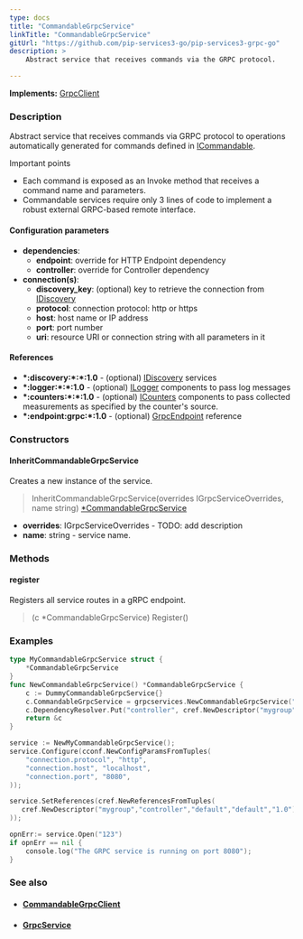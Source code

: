 ```yaml
---
type: docs
title: "CommandableGrpcService"
linkTitle: "CommandableGrpcService"
gitUrl: "https://github.com/pip-services3-go/pip-services3-grpc-go"
description: > 
    Abstract service that receives commands via the GRPC protocol.

---
```


**Implements:** [GrpcClient](../grpc_client)


### Description

Abstract service that receives commands via GRPC protocol
to operations automatically generated for commands defined in [ICommandable](../../../commons/commands/icommandable).

Important points

- Each command is exposed as an Invoke method that receives a command name and parameters.
- Commandable services require only 3 lines of code to implement a robust external
GRPC-based remote interface.

#### Configuration parameters

- **dependencies**:    
    - **endpoint**: override for HTTP Endpoint dependency    
    - **controller**: override for Controller dependency    
- **connection(s)**:    
    - **discovery_key**: (optional) key to retrieve the connection from [IDiscovery](../../../components/connect/idiscovery)    
    - **protocol**: connection protocol: http or https    
    - **host**: host name or IP address    
    - **port**: port number    
    - **uri**: resource URI or connection string with all parameters in it    
#### References
- **\*:discovery:\*:\*:1.0** - (optional) [IDiscovery](../../../components/connect/idiscovery) services
- **\*:logger:\*:\*:1.0** - (optional) [ILogger](../../../components/log/ilogger) components to pass log messages
- **\*:counters:\*:\*:1.0** - (optional) [ICounters](../../../components/count/icounters) components to pass collected measurements as specified by the counter's source.
- **\*:endpoint:grpc:*:1.0** - (optional) [GrpcEndpoint](../grpc_endpoint) reference

### Constructors

#### InheritCommandableGrpcService
Creates a new instance of the service.

> InheritCommandableGrpcService(overrides IGrpcServiceOverrides, name string) [*CommandableGrpcService]()

- **overrides**: IGrpcServiceOverrides - TODO: add description
- **name**: string - service name.


### Methods

#### register
Registers all service routes in a gRPC endpoint.

> (c *CommandableGrpcService) Register()


### Examples

```go
type MyCommandableGrpcService struct {
    *CommandableGrpcService
}
func NewCommandableGrpcService() *CommandableGrpcService {
    c := DummyCommandableGrpcService{}
    c.CommandableGrpcService = grpcservices.NewCommandableGrpcService("myservice")
    c.DependencyResolver.Put("controller", cref.NewDescriptor("mygroup", "controller", "default", "*", "*"))
    return &c
}

service := NewMyCommandableGrpcService();
service.Configure(cconf.NewConfigParamsFromTuples(
    "connection.protocol", "http",
    "connection.host", "localhost",
    "connection.port", "8080",
));

service.SetReferences(cref.NewReferencesFromTuples(
   cref.NewDescriptor("mygroup","controller","default","default","1.0"), controller
));

opnErr:= service.Open("123")
if opnErr == nil {
    console.log("The GRPC service is running on port 8080");
}
```


### See also
- #### [CommandableGrpcClient](../../clients/commandable_grpc_client)
- #### [GrpcService](../grpc_service)

 
